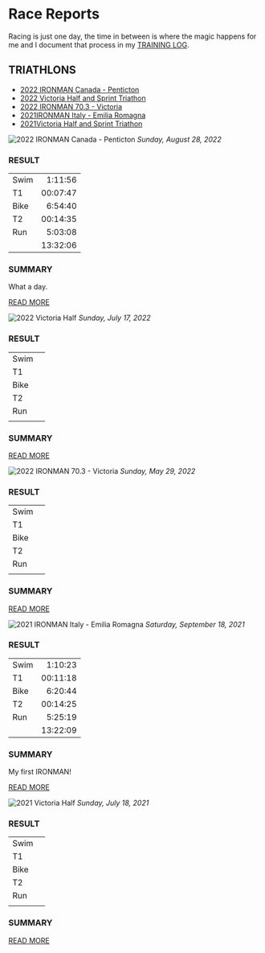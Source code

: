 # Race Reports

Racing is just one day, the time in between is where the magic happens for me and I document that process in my [TRAINING LOG](/traininglog/).

## TRIATHLONS
<ul class="alt">
 <li class="item"><a href="javascript:flkty.select(2);">2022 IRONMAN Canada - Penticton</a></li>
 <li class="item"><a href="javascript:flkty.select(3);">2022 Victoria Half and Sprint Triathon</a></li>
 <li class="item"><a href="javascript:flkty.select(4);">2022 IRONMAN 70.3 - Victoria</a></li>
 <li class="item"><a href="javascript:flkty.select(5);">2021IRONMAN Italy - Emilia Romagna</a></li>
 <li class="item"><a href="javascript:flkty.select(6);">2021Victoria Half and Sprint Triathon</a></li>
</ul>


<!---->
![2022 IRONMAN Canada - Penticton](/assets/img/2022-ironman-canada.jpeg)
_Sunday, August 28, 2022_

### RESULT
<table>
<tr><td>Swim</td><td style="text-align:right;">1:11:56</td></tr>
<tr><td>T1</td><td style="text-align:right;">00:07:47</td></tr>
<tr><td>Bike</td><td style="text-align:right;">6:54:40</td></tr>
<tr><td>T2</td><td style="text-align:right;">00:14:35</td></tr>
<tr><td>Run</td><td style="text-align:right;">5:03:08</td></tr>
<tr><td></td><td style="text-align:right;">13:32:06</td></tr>
</table>

### SUMMARY
What a day.

[READ MORE](2022-ironman-canada-penticton)

<!---->
![2022 Victoria Half ](/assets/img/2022-victoria-half.jpeg)
_Sunday, July 17, 2022_

### RESULT
<table>
<tr><td>Swim</td><td style="text-align:right;"></td></tr>
<tr><td>T1</td><td style="text-align:right;"></td></tr>
<tr><td>Bike</td><td style="text-align:right;"></td></tr>
<tr><td>T2</td><td style="text-align:right;"></td></tr>
<tr><td>Run</td><td style="text-align:right;"></td></tr>
<tr><td></td><td style="text-align:right;"></td></tr>
</table>

### SUMMARY

[READ MORE](2022-victoria-half)

<!---->
![2022 IRONMAN 70.3 - Victoria](/assets/img/2022-ironman703-victoria.jpeg)
_Sunday, May 29, 2022_

### RESULT
<table>
<tr><td>Swim</td><td style="text-align:right;"></td></tr>
<tr><td>T1</td><td style="text-align:right;"></td></tr>
<tr><td>Bike</td><td style="text-align:right;"></td></tr>
<tr><td>T2</td><td style="text-align:right;"></td></tr>
<tr><td>Run</td><td style="text-align:right;"></td></tr>
<tr><td></td><td style="text-align:right;"></td></tr>
</table>

### SUMMARY


[READ MORE](2022-ironman-703-victoria)

<!---->
![2021 IRONMAN Italy - Emilia Romagna](/assets/img/2021-ironman-italy.jpeg)
_Saturday, September 18, 2021_

### RESULT
<table>
<tr><td>Swim</td><td style="text-align:right;">1:10:23</td></tr>
<tr><td>T1</td><td style="text-align:right;">00:11:18</td></tr>
<tr><td>Bike</td><td style="text-align:right;">6:20:44</td></tr>
<tr><td>T2</td><td style="text-align:right;">00:14:25</td></tr>
<tr><td>Run</td><td style="text-align:right;">5:25:19</td></tr>
<tr><td></td><td style="text-align:right;">13:22:09</td></tr>
</table>

### SUMMARY
My first IRONMAN!


[READ MORE](2021-ironman-italy-emilia-romagna)

<!---->
![2021 Victoria Half ](/assets/img/2021-victoria-half.jpeg)
_Sunday, July 18, 2021_

### RESULT
<table>
<tr><td>Swim</td><td style="text-align:right;"></td></tr>
<tr><td>T1</td><td style="text-align:right;"></td></tr>
<tr><td>Bike</td><td style="text-align:right;"></td></tr>
<tr><td>T2</td><td style="text-align:right;"></td></tr>
<tr><td>Run</td><td style="text-align:right;"></td></tr>
<tr><td></td><td style="text-align:right;"></td></tr>
</table>

### SUMMARY


[READ MORE](2021-victoria-half)